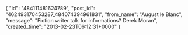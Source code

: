  {
   "id": "484111481624789",
   "post_id": "462493170453287_484074394961831",
   "from_name": "August le Blanc",
   "message": "Fiction writer talk for informations? Derek Moran",
   "created_time": "2013-02-23T06:12:31+0000"
 }
